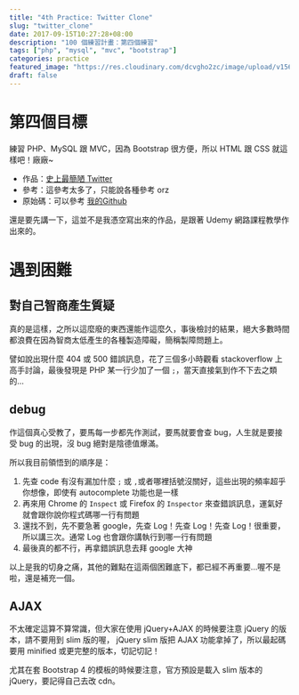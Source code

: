 ```yaml
---
title: "4th Practice: Twitter Clone"
slug: "twitter_clone"
date: 2017-09-15T10:27:28+08:00
description: "100 個練習計畫：第四個練習"
tags: ["php", "mysql", "mvc", "bootstrap"]
categories: practice
featured_image: "https://res.cloudinary.com/dcvgho2zc/image/upload/v1568953399/twitter-logo_hi9yrc.png"
draft: false
---
```


# 第四個目標

練習 PHP、MySQL 跟 MVC，因為 Bootstrap 很方便，所以 HTML 跟 CSS 就這樣吧！廠廠~

- 作品：[史上最簡陋 Twitter](https://goo.gl/PVUtXQ)
- 參考：這參考太多了，只能說各種參考 orz
- 原始碼：可以參考 [我的Github](https://github.com/idontwannarock)

還是要先講一下，這並不是我憑空寫出來的作品，是跟著 Udemy 網路課程教學作出來的。

# 遇到困難

## 對自己智商產生質疑

真的是這樣，之所以這麼廢的東西還能作這麼久，事後檢討的結果，絕大多數時間都浪費在因為智商太低產生的各種製造障礙，簡稱製障問題上。

譬如說出現什麼 404 或 500 錯誤訊息，花了三個多小時觀看 stackoverflow 上高手討論，最後發現是 PHP 某一行少加了一個 `;`，當天直接氣到作不下去之類的…

## debug

作這個真心受教了，要馬每一步都先作測試，要馬就要會查 bug，人生就是要接受 bug 的出現，沒 bug 絕對是陰德值爆滿。

所以我目前領悟到的順序是：

1. 先查 code 有沒有漏加什麼 `;` 或 `,`或者哪裡括號沒關好，這些出現的頻率超乎你想像，即使有 autocomplete 功能也是一樣
2. 再來用 Chrome 的 `Inspect` 或 Firefox 的 `Inspector` 來查錯誤訊息，運氣好就會跟你說你程式碼哪一行有問題
3. 還找不到，先不要急著 google，先查 Log！先查 Log！先查 Log！很重要，所以講三次。通常 Log 也會跟你講執行到哪一行有問題
4. 最後真的都不行，再拿錯誤訊息去拜 google 大神

以上是我的切身之痛，其他的難點在這兩個困難底下，都已經不再重要…喔不是啦，還是補充一個。

## AJAX

不太確定這算不算常識，但大家在使用 jQuery+AJAX 的時候要注意 jQuery 的版本，請不要用到 slim 版的喔， jQuery slim 版把 AJAX 功能拿掉了，所以最起碼要用 minified 或更完整的版本，切記切記！

尤其在套 Bootstrap 4 的模板的時候要注意，官方預設是載入 slim 版本的 jQuery，要記得自己去改 cdn。